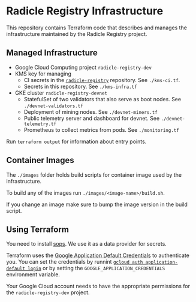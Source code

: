Radicle Registry Infrastructure
===============================

This repository contains Terraform code that describes and manages the
infrastructure maintained by the Radicle Registry project.


Managed Infrastructure
----------------------

* Google Cloud Computing project `radicle-registry-dev`
* KMS key for managing
  * CI secrets in the [`radicle-registry`][radicle-registry] repository. See `./kms-ci.tf`.
  * Secrets in this repository. See `./kms-infra.tf`
* GKE cluster `radicle-registry-devnet`
  * StatefulSet of two validators that also serve as boot nodes. See `./devnet-validators.tf`
  * Deployment of mining nodes. See `./devnet-miners.tf`
  * Public telemetry server and dashboard for devnet. See `./devnet-telemetry.tf`
  * Prometheus to collect metrics from pods. See `./monitoring.tf`

Run `terraform output` for information about entry points.

[radicle-registry]: https://github.com/radicle-dev/radicle-registry

Container Images
----------------

The `./images` folder holds build scripts for container image used by the
infrastructure.

To build any of the images run `./images/<image-name>/build.sh`.

If you change an image make sure to bump the image version in the build script.


Using Terraform
---------------

You need to install [sops][]. We use it as a data provider for secrets.

Terraform uses the [Google Application Default Credentials][google-adc] to
authenticate you. You can set the credentials by runnint [`gcloud auth
application-default login`][gcloud-login] or by setting the
`GOOGLE_APPLICATION_CREDENTIALS` environment variable.

Your Google Cloud account needs to have the appropriate permissions for the
`radicle-registry-dev` project.

[sops]: https://github.com/mozilla/sops
[gcloud-login]: https://cloud.google.com/sdk/gcloud/reference/auth/application-default/login
[google-adc]: https://cloud.google.com/docs/authentication/production#finding_credentials_automatically
